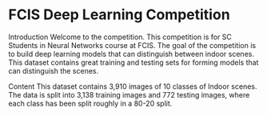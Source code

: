 # FCIS Deep Learning Competition
Introduction
Welcome to the competition. This competition is for SC Students in Neural Networks course at FCIS. The goal of the competition is to build deep learning models that can distinguish between indoor scenes. This dataset contains great training and testing sets for forming models that can distinguish the scenes.

Content
This dataset contains 3,910 images of 10 classes of Indoor scenes. The data is split into 3,138 training images and 772 testing images, where each class has been split roughly in a 80-20 split.